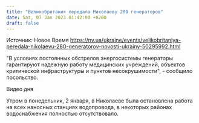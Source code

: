 ```yaml
---
title: "Великобритания передала Николаеву 280 генераторов"
date: Sat, 07 Jan 2023 01:42:00 +0200
draft: false
---
```

Источник: Новое Время https://nv.ua/ukraine/events/velikobritaniya-peredala-nikolaevu-280-generatorov-novosti-ukrainy-50295992.html


"В условиях постоянных обстрелов энергосистемы генераторы гарантируют надежную работу медицинских учреждений, объектов критической инфраструктуры и пунктов несокрушимости", - сообщило посольство.

 Видео дня   

Утром в понедельник, 2 января, в Николаеве была остановлена работа на всех наносных станциях водопровода, в некоторых районах водоснабжения полностью отсутствовало.
